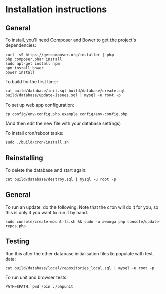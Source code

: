 Installation instructions
=========================

General
-------

To install, you'll need Composer and Bower to get the project's dependencies:

    curl -sS https://getcomposer.org/installer | php
    php composer.phar install
    sudo apt-get install npm
    npm install bower
    bower install

To build for the first time:

    cat build/database/init.sql build/database/create.sql build/database/update-issues.sql | mysql -u root -p

To set up web app configuration:

	cp config/env-config.php.example config/env-config.php

(And then edit the new file with your database settings)

To install cron/reboot tasks:

	sudo ./build/cron/install.sh

Reinstalling
------------

To delete the database and start again:

    cat build/database/destroy.sql | mysql -u root -p

General
-------

To run an update, do the following. Note that the cron will do it for you, so this is only if you want to run it by hand.

    sudo console/create-mount-fs.sh && sudo -u awooga php console/update-repos.php

Testing
-------

Run this after the other database initialisation files to populate with test data:

    cat build/database/local/repositories_local.sql | mysql -u root -p

To run unit and browser tests:

	PATH=$PATH:`pwd`/bin ./phpunit
